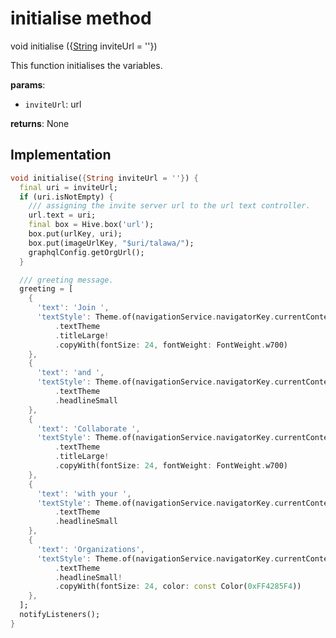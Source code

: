 


# initialise method








void initialise
({[String](https://api.flutter.dev/flutter/dart-core/String-class.html) inviteUrl = ''})





<p>This function initialises the variables.</p>
<p><strong>params</strong>:</p>
<ul>
<li><code>inviteUrl</code>: url</li>
</ul>
<p><strong>returns</strong>:
  None</p>



## Implementation

```dart
void initialise({String inviteUrl = ''}) {
  final uri = inviteUrl;
  if (uri.isNotEmpty) {
    /// assigning the invite server url to the url text controller.
    url.text = uri;
    final box = Hive.box('url');
    box.put(urlKey, uri);
    box.put(imageUrlKey, "$uri/talawa/");
    graphqlConfig.getOrgUrl();
  }

  /// greeting message.
  greeting = [
    {
      'text': 'Join ',
      'textStyle': Theme.of(navigationService.navigatorKey.currentContext!)
          .textTheme
          .titleLarge!
          .copyWith(fontSize: 24, fontWeight: FontWeight.w700)
    },
    {
      'text': 'and ',
      'textStyle': Theme.of(navigationService.navigatorKey.currentContext!)
          .textTheme
          .headlineSmall
    },
    {
      'text': 'Collaborate ',
      'textStyle': Theme.of(navigationService.navigatorKey.currentContext!)
          .textTheme
          .titleLarge!
          .copyWith(fontSize: 24, fontWeight: FontWeight.w700)
    },
    {
      'text': 'with your ',
      'textStyle': Theme.of(navigationService.navigatorKey.currentContext!)
          .textTheme
          .headlineSmall
    },
    {
      'text': 'Organizations',
      'textStyle': Theme.of(navigationService.navigatorKey.currentContext!)
          .textTheme
          .headlineSmall!
          .copyWith(fontSize: 24, color: const Color(0xFF4285F4))
    },
  ];
  notifyListeners();
}
```







